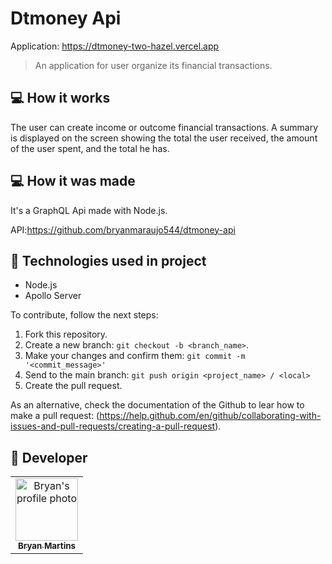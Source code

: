 # Dtmoney Api

<!---Esses são exemplos. Veja https://shields.io para outras pessoas ou para personalizar este conjunto de escudos. Você pode querer incluir dependências, status do projeto e informações de licença aqui--->

Application: https://dtmoney-two-hazel.vercel.app

> An application for user organize its financial transactions.

## 💻 How it works

The user can create income or outcome financial transactions. A summary is displayed on the screen showing the total the user received, the amount of the user spent, and the total he has.

## 💻 How it was made

It's a GraphQL Api made with Node.js.

API:https://github.com/bryanmaraujo544/dtmoney-api

## 🚀 Technologies used in project

- Node.js
- Apollo Server

To contribute, follow the next steps:

1. Fork this repository.
2. Create a new branch: `git checkout -b <branch_name>`.
3. Make your changes and confirm them: `git commit -m '<commit_message>'`
4. Send to the main branch: `git push origin <project_name> / <local>`
5. Create the pull request.

As an alternative, check the documentation of the Github to lear how to make a pull request: (https://help.github.com/en/github/collaborating-with-issues-and-pull-requests/creating-a-pull-request).

## 🤝 Developer

<table>
  <tr>
    <td align="center">
      <a href="#">
        <img src="https://github.com/bryanmaraujo544.png" width="100px;" alt="Bryan's profile photo"/><br>
        <sub>
          <b>Bryan Martins</b>
        </sub>
      </a>
    </td>

</table>

